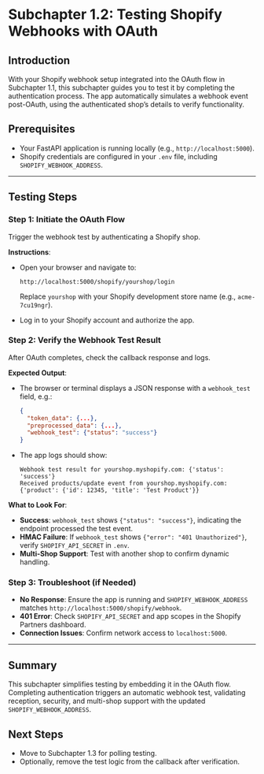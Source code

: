# Subchapter 1.2: Testing Shopify Webhooks with OAuth

## Introduction
With your Shopify webhook setup integrated into the OAuth flow in Subchapter 1.1, this subchapter guides you to test it by completing the authentication process. The app automatically simulates a webhook event post-OAuth, using the authenticated shop’s details to verify functionality.

## Prerequisites
- Your FastAPI application is running locally (e.g., `http://localhost:5000`).
- Shopify credentials are configured in your `.env` file, including `SHOPIFY_WEBHOOK_ADDRESS`.

---

## Testing Steps

### Step 1: Initiate the OAuth Flow
Trigger the webhook test by authenticating a Shopify shop.

**Instructions**:
- Open your browser and navigate to:
  ```
  http://localhost:5000/shopify/yourshop/login
  ```
  Replace `yourshop` with your Shopify development store name (e.g., `acme-7cu19ngr`).

- Log in to your Shopify account and authorize the app.

### Step 2: Verify the Webhook Test Result
After OAuth completes, check the callback response and logs.

**Expected Output**:
- The browser or terminal displays a JSON response with a `webhook_test` field, e.g.:
  ```json
  {
    "token_data": {...},
    "preprocessed_data": {...},
    "webhook_test": {"status": "success"}
  }
  ```
- The app logs should show:
  ```
  Webhook test result for yourshop.myshopify.com: {'status': 'success'}
  Received products/update event from yourshop.myshopify.com: {'product': {'id': 12345, 'title': 'Test Product'}}
  ```

**What to Look For**:
- **Success**: `webhook_test` shows `{"status": "success"}`, indicating the endpoint processed the test event.
- **HMAC Failure**: If `webhook_test` shows `{"error": "401 Unauthorized"}`, verify `SHOPIFY_API_SECRET` in `.env`.
- **Multi-Shop Support**: Test with another shop to confirm dynamic handling.

### Step 3: Troubleshoot (if Needed)
- **No Response**: Ensure the app is running and `SHOPIFY_WEBHOOK_ADDRESS` matches `http://localhost:5000/shopify/webhook`.
- **401 Error**: Check `SHOPIFY_API_SECRET` and app scopes in the Shopify Partners dashboard.
- **Connection Issues**: Confirm network access to `localhost:5000`.

---

## Summary
This subchapter simplifies testing by embedding it in the OAuth flow. Completing authentication triggers an automatic webhook test, validating reception, security, and multi-shop support with the updated `SHOPIFY_WEBHOOK_ADDRESS`.

## Next Steps
- Move to Subchapter 1.3 for polling testing.
- Optionally, remove the test logic from the callback after verification.